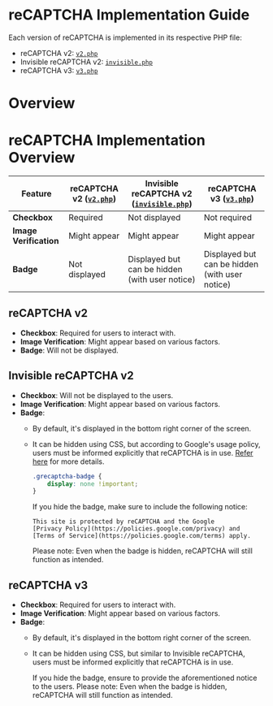# reCAPTCHA Implementation Guide

Each version of reCAPTCHA is implemented in its respective PHP file:

- reCAPTCHA v2: [`v2.php`](./src/v2.php)
- Invisible reCAPTCHA v2: [`invisible.php`](./src/invisible.php)
- reCAPTCHA v3: [`v3.php`](./src/v3.php)

# Overview
# reCAPTCHA Implementation Overview

| Feature                | reCAPTCHA v2 ([`v2.php`](./v2.php)) | Invisible reCAPTCHA v2 ([`invisible.php`](./invisible.php)) | reCAPTCHA v3 ([`v3.php`](./v3.php))            |
|------------------------|-------------------------------------|-------------------------------------------------------------|------------------------------------------------|
| **Checkbox**           | Required                            | Not displayed                                               | Not required                                   |
| **Image Verification** | Might appear                        | Might appear                                                | Might appear                                   |
| **Badge**              | Not displayed                       | Displayed but can be hidden (with user notice)              | Displayed but can be hidden (with user notice) |

## reCAPTCHA v2
- **Checkbox**: Required for users to interact with.
- **Image Verification**: Might appear based on various factors.
- **Badge**: Will not be displayed.

## Invisible reCAPTCHA v2
- **Checkbox**: Will not be displayed to the users.
- **Image Verification**: Might appear based on various factors.
- **Badge**:
    - By default, it's displayed in the bottom right corner of the screen.
    - It can be hidden using CSS, but according to Google's usage policy, users must be informed explicitly that reCAPTCHA is in use. [Refer here](https://developers.google.com/recaptcha/docs/faq#id-like-to-hide-the-recaptcha-badge.-what-is-allowed) for more details.

      ```css
      .grecaptcha-badge {
          display: none !important;
      }
      ```

      If you hide the badge, make sure to include the following notice:

      ```
      This site is protected by reCAPTCHA and the Google 
      [Privacy Policy](https://policies.google.com/privacy) and
      [Terms of Service](https://policies.google.com/terms) apply.
      ```
      
      Please note: Even when the badge is hidden, reCAPTCHA will still function as intended.


## reCAPTCHA v3
- **Checkbox**: Required for users to interact with.
- **Image Verification**: Might appear based on various factors.
- **Badge**:
    - By default, it's displayed in the bottom right corner of the screen.
    - It can be hidden using CSS, but similar to Invisible reCAPTCHA, users must be informed explicitly that reCAPTCHA is in use.

      If you hide the badge, ensure to provide the aforementioned notice to the users.
      Please note: Even when the badge is hidden, reCAPTCHA will still function as intended.

